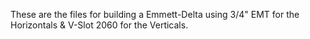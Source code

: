 These are the files for building a Emmett-Delta using 3/4" EMT for the Horizontals & V-Slot 2060 for the Verticals.
